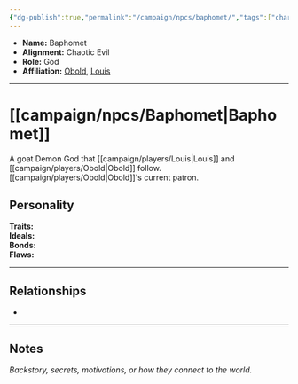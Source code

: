 ```yaml
---
{"dg-publish":true,"permalink":"/campaign/npcs/baphomet/","tags":["character","npc"],"noteIcon":"","created":"2025-10-26T09:26:59.827-07:00","updated":"2025-10-27T16:36:49.040-07:00"}
---
```



<p><span><ul>
<li dir="auto"><strong>Name:</strong> Baphomet</li>
<li dir="auto"><strong>Alignment:</strong> Chaotic Evil</li>
<li dir="auto"><strong>Role:</strong> God</li>
<li dir="auto"><strong>Affiliation:</strong> <a data-tooltip-position="top" aria-label="campaign/players/Obold.md" data-href="campaign/players/Obold.md" href="campaign/players/Obold.md" class="internal-link" target="_blank" rel="noopener nofollow">Obold</a>, <a data-tooltip-position="top" aria-label="campaign/players/Louis.md" data-href="campaign/players/Louis.md" href="campaign/players/Louis.md" class="internal-link" target="_blank" rel="noopener nofollow">Louis</a></li>
</ul></span></p>

---

# [[campaign/npcs/Baphomet\|Baphomet]]
A goat Demon God that [[campaign/players/Louis\|Louis]] and [[campaign/players/Obold\|Obold]] follow. [[campaign/players/Obold\|Obold]]'s current patron.
## Personality
**Traits:**  
**Ideals:**  
**Bonds:**  
**Flaws:**  

---

## Relationships
- 

---

## Notes
*Backstory, secrets, motivations, or how they connect to the world.*
